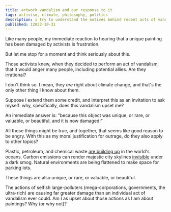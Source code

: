 ```yaml
---
title: artwork vandalism and our response to it
tags: activism, climate, philosophy, politics
description: i try to understand the motives behind recent acts of vandalism in the name of climate activism 
published: 12022-10-31
---
```


Like many people, my immediate reaction 
to hearing that a unique painting 
has been damaged by activists 
is frustration.

But let me stop for a moment 
and think seriously about this.

Those activists knew, when they decided 
to perform an act of vandalism,
that it would anger many people, 
including potential allies.
Are they irrational?

I don't think so. 
I mean, they *are* right about climate change, 
and that's the only other thing I know about them.

Suppose I extend them some credit, 
and interpret this as an invitation to ask myself: 
why, specifically, does this vandalism upset me?

An immediate answer is:
"because this object was unique, 
or rare, or valuable, or beautiful,
and it is now damaged!"

All those things might be true, 
and together, that seems like good reason to be angry.
With this as my moral justification for outrage,
do they also apply to other topics?

Plastic, petroleum, and chemical waste
[are building up][waste] in the world's oceans.
Carbon emissions can render majestic city skylines 
[invisible][smog] under a dark smog.
Natural environments are being flattened
to make space for parking lots. 

These things are also unique, 
or rare, or valuable, or beautiful.

The actions of selfish large-polluters
(mega-corporations, governments, the ultra-rich)
are causing far greater damage 
than an individual act of vandalism ever could. 
Am I as upset about those actions 
as I am about paintings? 
Why (or why not)?

[waste]: https://www.noaa.gov/education/resource-collections/ocean-coasts/ocean-pollution
[smog]: https://www.independent.co.uk/news/world/europe/paris-pollution-increase-air-smog-france-capital-car-limits-fossil-fuels-weather-a7500426.html
